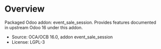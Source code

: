 # Overview

Packaged Odoo addon: event_sale_session. Provides features documented in upstream Odoo 16 under this addon.

- Source: OCA/OCB 16.0, addon event_sale_session
- License: LGPL-3
